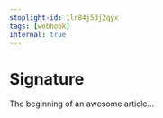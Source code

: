 ```yaml
---
stoplight-id: 1lr84j5dj2qyx
tags: [webhook]
internal: true
---
```


# Signature

The beginning of an awesome article...
